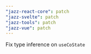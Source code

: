 ```yaml
---
"jazz-react-core": patch
"jazz-svelte": patch
"jazz-tools": patch
"jazz-vue": patch
---
```


Fix type inference on `useCoState`
